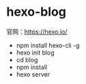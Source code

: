 # hexo-blog

官网：https://hexo.io/

+ npm install hexo-cli -g
+ hexo init blog
+ cd blog
+ npm install
+ hexo server
